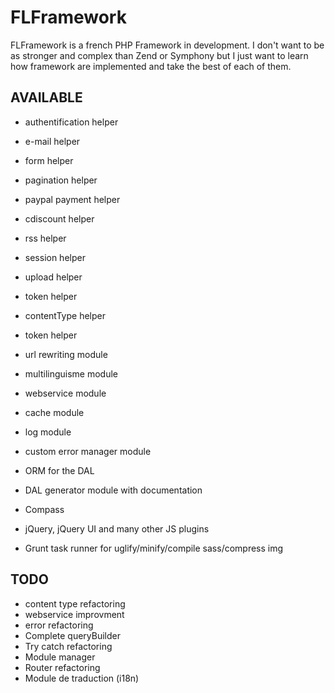 FLFramework
===========

FLFramework is a french PHP Framework in development.
I don't want to be as stronger and complex than Zend or Symphony but I just want to learn how framework are implemented and take the best of each of them.

AVAILABLE
---------

- authentification helper
- e-mail helper
- form helper
- pagination helper
- paypal payment helper
- cdiscount helper
- rss helper
- session helper
- upload helper
- token helper
- contentType helper
- token helper

- url rewriting module
- multilinguisme module
- webservice module
- cache module
- log module
- custom error manager module
- ORM for the DAL
- DAL generator module with documentation

- Compass
- jQuery, jQuery UI and many other JS plugins
- Grunt task runner for uglify/minify/compile sass/compress img

TODO
----

- content type refactoring
- webservice improvment
- error refactoring
- Complete queryBuilder
- Try catch refactoring
- Module manager
- Router refactoring
- Module de traduction (i18n)

